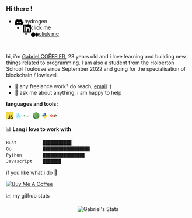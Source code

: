 ### Hi there !
<ul>
  
<li> 
  <div>
    <img align="left" alt="Discord" width="22px" src="https://raw.githubusercontent.com/PhYdrogen/PhYdrogen/master/assets/discord.svg" /> .hydrogen
  </div>
</li>
<li>
  <a href="https://www.linkedin.com/in/gabriel-co%C3%ABffier-15348817b/"> 
    <img align="left" alt="Linkedin" width="22px" src="https://raw.githubusercontent.com/PhYdrogen/PhYdrogen/master/assets/linkedin.svg" /> click me
  </a>
</li>
<li>  
  <a href="https://medium.com/@coeffiergabriel">
    <img align="left" alt="Medium" width="22px" src="https://raw.githubusercontent.com/PhYdrogen/PhYdrogen/master/assets/medium.svg" /> click me
  </a>
</li>
</ul>

<br />

hi, i'm [Gabriel COËFFIER](coeffier-gabriel.vercel.app/), 23 years old and i love learning and building new things related to programming. I am also a student from the Holberton School Toulouse since September 2022 and going for the specialisation of blockchain / lowlevel.

- 💼 any freelance work? do reach, [email](mailto:coeffiergabriel@gmail.com) :)
- 💬 ask me about anything, i am happy to help

**languages and tools:**  

<code><img height="20" src="https://raw.githubusercontent.com/github/explore/80688e429a7d4ef2fca1e82350fe8e3517d3494d/topics/javascript/javascript.png"></code>
<code><img height="20" src="https://raw.githubusercontent.com/github/explore/80688e429a7d4ef2fca1e82350fe8e3517d3494d/topics/react/react.png"></code>
<code><img height="20" src="https://raw.githubusercontent.com/github/explore/5c058a388828bb5fde0bcafd4bc867b5bb3f26f3/topics/mongodb/mongodb.png"></code>
<code><img height="20" src="https://raw.githubusercontent.com/github/explore/80688e429a7d4ef2fca1e82350fe8e3517d3494d/topics/nodejs/nodejs.png"></code>
<code><img height="20" src="https://raw.githubusercontent.com/github/explore/80688e429a7d4ef2fca1e82350fe8e3517d3494d/topics/python/python.png"></code>
<code><img height="20" src="https://raw.githubusercontent.com/github/explore/80688e429a7d4ef2fca1e82350fe8e3517d3494d/topics/git/git.png"></code>

📊 **Lang i love to work with**
<!--START_SECTION:waka-->

```txt
Rust          ███████████
Go            ██████████████████
Python        ████████████████
Javascript    ███████  
```

<!--END_SECTION:waka-->

if you like what i do 🤙

<a href="https://www.buymeacoffee.com/Phydrogen" target="_blank"><img src="https://cdn.buymeacoffee.com/buttons/v2/default-red.png" alt="Buy Me A Coffee" width="150" ></a>


📈 my github stats

<p align="center"> <img src="https://github-readme-stats.vercel.app/api?username=phydrogen&show_icons=true&theme=shadow_green" alt="Gabriel's Stats" />



